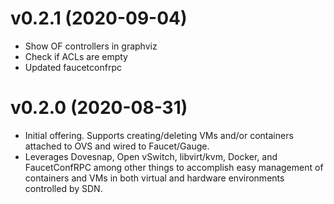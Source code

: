 # v0.2.1 (2020-09-04)

- Show OF controllers in graphviz
- Check if ACLs are empty
- Updated faucetconfrpc

# v0.2.0 (2020-08-31)

- Initial offering. Supports creating/deleting VMs and/or containers attached to OVS and wired to Faucet/Gauge.
- Leverages Dovesnap, Open vSwitch, libvirt/kvm, Docker, and FaucetConfRPC among other things to accomplish easy management of containers and VMs in both virtual and hardware environments controlled by SDN.
